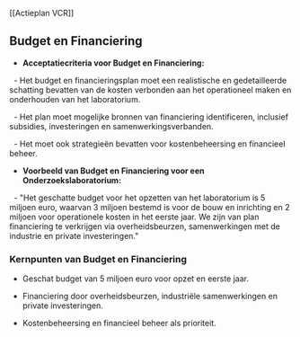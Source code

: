   

[[Actieplan VCR]]

  

## Budget en Financiering

  

- **Acceptatiecriteria voor Budget en Financiering:**

  - Het budget en financieringsplan moet een realistische en gedetailleerde schatting bevatten van de kosten verbonden aan het operationeel maken en onderhouden van het laboratorium.

  - Het plan moet mogelijke bronnen van financiering identificeren, inclusief subsidies, investeringen en samenwerkingsverbanden.

  - Het moet ook strategieën bevatten voor kostenbeheersing en financieel beheer.

  

- **Voorbeeld van Budget en Financiering voor een Onderzoekslaboratorium:**

  - "Het geschatte budget voor het opzetten van het laboratorium is 5 miljoen euro, waarvan 3 miljoen bestemd is voor de bouw en inrichting en 2 miljoen voor operationele kosten in het eerste jaar. We zijn van plan financiering te verkrijgen via overheidsbeurzen, samenwerkingen met de industrie en private investeringen."

  

### Kernpunten van Budget en Financiering

  

- Geschat budget van 5 miljoen euro voor opzet en eerste jaar.

- Financiering door overheidsbeurzen, industriële samenwerkingen en private investeringen.

- Kostenbeheersing en financieel beheer als prioriteit.